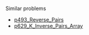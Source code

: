 Similar problems
- [p493_Reverse_Pairs](https://github.com/genxium/Leetcode/tree/master/p493_Reverse_Pairs) 
- [p629_K_Inverse_Pairs_Array](https://github.com/genxium/Leetcode/tree/master/p629_K_Inverse_Pairs_Array)
